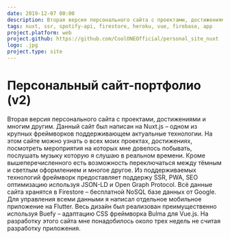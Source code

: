 ```yaml
---
date: 2019-12-07 00:00
description: Вторая версия персонального сайта с проектами, достижениями и многим другим. Данный сайт был написан на Nuxt.js – одном из крупных фреймворков поддерживающем актуальные технологии.
tags: nuxt, ssr, spotify-api, firestore, heroku, vue, firebase, app
project.platform: web
project.github: https://github.com/CoolONEOfficial/personal_site_nuxt
logo: .jpg
project.type: site
---
```

# Персональный сайт-портфолио (v2)

Вторая версия персонального сайта с проектами, достижениями и многим другим. Данный сайт был написан на Nuxt.js – одном из крупных фреймворков поддерживающем актуальные технологии.
На этом сайте можно узнать о всех моих проектах, достижениях, посмотреть мероприятия на которых мне довелось побывать, послушать музыку которую я слушаю в реальном времени. Кроме вышеперечисленного есть возможность переключаться между тёмным и светлым оформлением и многое другое.
Из поддерживаемых технологий фреймворк предоставляет поддержу SSR, PWA, SEO оптимизацию используя JSON-LD и Open Graph Protocol.
Всё данные сайта хранятся в Firestore – бесплатной NoSQL базе данных от Google. Для управления всеми данными я написал отдельное мобильное приложение на Flutter.
Весь дизайн был реализован преимущественно используя Buefy – адаптацию CSS фреймворка Bulma для Vue.js. На разработку этого сайта мне понадобилось около трех недель не считая разработку приложения.
